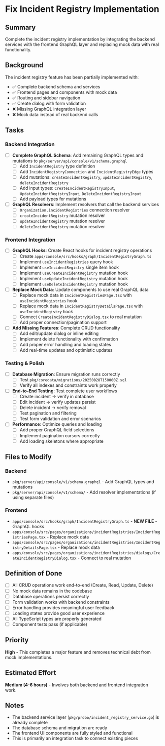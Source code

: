 # Fix Incident Registry Implementation

## Summary
Complete the incident registry implementation by integrating the backend services with the frontend GraphQL layer and replacing mock data with real functionality.

## Background
The incident registry feature has been partially implemented with:
- ✅ Complete backend schema and services
- ✅ Frontend pages and components with mock data
- ✅ Routing and sidebar navigation
- ✅ Create dialog with form validation
- ❌ Missing GraphQL integration layer
- ❌ Mock data instead of real backend calls

## Tasks

### Backend Integration
- [ ] **Complete GraphQL Schema**: Add remaining GraphQL types and mutations to `pkg/server/api/console/v1/schema.graphql`
  - [ ] Add `IncidentRegistry` type definition
  - [ ] Add `IncidentRegistryConnection` and `IncidentRegistryEdge` types  
  - [ ] Add mutations: `createIncidentRegistry`, `updateIncidentRegistry`, `deleteIncidentRegistry`
  - [ ] Add input types: `CreateIncidentRegistryInput`, `UpdateIncidentRegistryInput`, `DeleteIncidentRegistryInput`
  - [ ] Add payload types for mutations

- [ ] **GraphQL Resolvers**: Implement resolvers that call the backend services
  - [ ] `Organization.incidentRegistries` connection resolver
  - [ ] `createIncidentRegistry` mutation resolver
  - [ ] `updateIncidentRegistry` mutation resolver  
  - [ ] `deleteIncidentRegistry` mutation resolver

### Frontend Integration
- [ ] **GraphQL Hooks**: Create React hooks for incident registry operations
  - [ ] Create `apps/console/src/hooks/graph/IncidentRegistryGraph.ts`
  - [ ] Implement `useIncidentRegistries` query hook
  - [ ] Implement `useIncidentRegistry` single item hook
  - [ ] Implement `useCreateIncidentRegistry` mutation hook
  - [ ] Implement `useUpdateIncidentRegistry` mutation hook
  - [ ] Implement `useDeleteIncidentRegistry` mutation hook

- [ ] **Replace Mock Data**: Update components to use real GraphQL data
  - [ ] Replace mock data in `IncidentRegistriesPage.tsx` with `useIncidentRegistries` hook
  - [ ] Replace mock data in `IncidentRegistryDetailsPage.tsx` with `useIncidentRegistry` hook
  - [ ] Connect `CreateIncidentRegistryDialog.tsx` to real mutation
  - [ ] Add proper connection/pagination support

- [ ] **Add Missing Features**: Complete CRUD functionality
  - [ ] Add edit/update dialog or inline editing
  - [ ] Implement delete functionality with confirmation
  - [ ] Add proper error handling and loading states
  - [ ] Add real-time updates and optimistic updates

### Testing & Polish
- [ ] **Database Migration**: Ensure migration runs correctly
  - [ ] Test `pkg/coredata/migrations/20250828T150000Z.sql`
  - [ ] Verify all indexes and constraints work properly

- [ ] **End-to-End Testing**: Test complete user workflows
  - [ ] Create incident → verify in database
  - [ ] Edit incident → verify updates persist  
  - [ ] Delete incident → verify removal
  - [ ] Test pagination and filtering
  - [ ] Test form validation and error scenarios

- [ ] **Performance**: Optimize queries and loading
  - [ ] Add proper GraphQL field selections
  - [ ] Implement pagination cursors correctly
  - [ ] Add loading skeletons where appropriate

## Files to Modify

### Backend
- `pkg/server/api/console/v1/schema.graphql` - Add GraphQL types and mutations
- `pkg/server/api/console/v1/schema/` - Add resolver implementations (if using separate files)

### Frontend  
- `apps/console/src/hooks/graph/IncidentRegistryGraph.ts` - **NEW FILE** - GraphQL hooks
- `apps/console/src/pages/organizations/incidentRegistries/IncidentRegistriesPage.tsx` - Replace mock data
- `apps/console/src/pages/organizations/incidentRegistries/IncidentRegistryDetailsPage.tsx` - Replace mock data
- `apps/console/src/pages/organizations/incidentRegistries/dialogs/CreateIncidentRegistryDialog.tsx` - Connect to real mutation

## Definition of Done
- [ ] All CRUD operations work end-to-end (Create, Read, Update, Delete)
- [ ] No mock data remains in the codebase
- [ ] Database operations persist correctly
- [ ] Form validation works with backend constraints
- [ ] Error handling provides meaningful user feedback
- [ ] Loading states provide good user experience
- [ ] All TypeScript types are properly generated
- [ ] Component tests pass (if applicable)

## Priority
**High** - This completes a major feature and removes technical debt from mock implementations.

## Estimated Effort
**Medium (4-6 hours)** - Involves both backend and frontend integration work.

## Notes
- The backend service layer (`pkg/probo/incident_registry_service.go`) is already complete
- The database schema and migration are ready
- The frontend UI components are fully styled and functional
- This is primarily an integration task to connect existing pieces